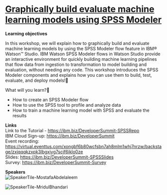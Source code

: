 # [Graphically build evaluate machine learning models using SPSS Modeler](https://developer.ibm.com/tutorials/watson-studio-spss-modeler-flow/)

**Learning objectives**

In this workshop, we will explain how to graphically build and evaluate machine learning models by using the SPSS Modeler flow feature in IBM® Watson™ Studio. IBM Watson SPSS Modeler flows in Watson Studio provide an interactive environment for quickly building machine learning pipelines that flow data from ingestion to transformation to model building and evaluation, without needing any code. This workshop introduces the SPSS Modeler components and explains how you can use them to build, test, evaluate, and deploy models!🤩

What will you learn?🤔 <br/>
- How to create an SPSS Modeler flow
- How to use the SPSS tool to profile and analyze data
- How to train a machine learning model with SPSS and evaluate the results

**Links** <br/>
Link to the Tutorial - https://ibm.biz/DeveloperSummit-SPSSRepo <br/>
IBM Cloud Sign-up: https://ibm.biz/DeveloperSummit <br/>
Event recording: https://virtual.eventtus.com/xongbf6b80wcfsbn7ah8mlm1whj7nrzw/backstage/zxjqqqkzxpk3lbgxjyg7scjf6iklo0ze <br/>
Slides: https://ibm.biz/DeveloperSummit-SPSSSlides <br/>
Survey: https://ibm.biz/DeveloperSummit-Survey

**Speakers**<br/>
![SpeakerTile-MostafaAbdelaleem](https://user-images.githubusercontent.com/12492961/122354997-934d6680-cf62-11eb-97d7-ab9ad81d120e.jpeg)

![SpeakerTile-MridulBhandari](https://user-images.githubusercontent.com/12492961/122355048-9fd1bf00-cf62-11eb-96cc-9250dbfb8e3d.jpeg)
